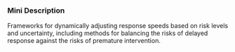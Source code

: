 ### Mini Description

Frameworks for dynamically adjusting response speeds based on risk levels and uncertainty, including methods for balancing the risks of delayed response against the risks of premature intervention.
